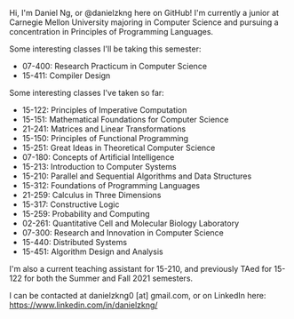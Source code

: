 Hi, I'm Daniel Ng, or @danielzkng here on GitHub! I'm currently a junior at Carnegie Mellon University majoring in Computer Science and pursuing a concentration in Principles of Programming Languages.

Some interesting classes I'll be taking this semester:

* 07-400: Research Practicum in Computer Science
* 15-411: Compiler Design

Some interesting classes I've taken so far:

* 15-122: Principles of Imperative Computation
* 15-151: Mathematical Foundations for Computer Science
* 21-241: Matrices and Linear Transformations
* 15-150: Principles of Functional Programming
* 15-251: Great Ideas in Theoretical Computer Science
* 07-180: Concepts of Artificial Intelligence
* 15-213: Introduction to Computer Systems
* 15-210: Parallel and Sequential Algorithms and Data Structures
* 15-312: Foundations of Programming Languages
* 21-259: Calculus in Three Dimensions
* 15-317: Constructive Logic
* 15-259: Probability and Computing
* 02-261: Quantitative Cell and Molecular Biology Laboratory
* 07-300: Research and Innovation in Computer Science
* 15-440: Distributed Systems
* 15-451: Algorithm Design and Analysis

I'm also a current teaching assistant for 15-210, and previously TAed for 15-122 for both the Summer and Fall 2021 semesters.

I can be contacted at danielzkng0 [at] gmail.com, or on LinkedIn here: https://www.linkedin.com/in/danielzkng/

<!---
danielzkng/danielzkng is a ✨ special ✨ repository because its `README.md` (this file) appears on your GitHub profile.
You can click the Preview link to take a look at your changes.
--->
